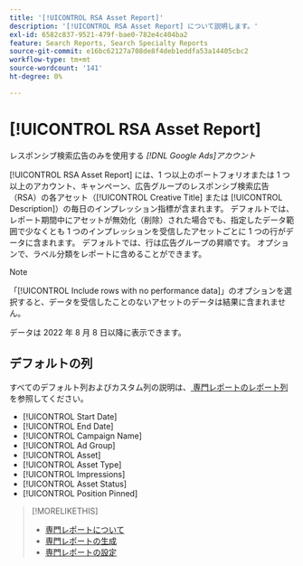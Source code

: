 ```yaml
---
title: '[!UICONTROL RSA Asset Report]'
description: '[!UICONTROL RSA Asset Report] について説明します。'
exl-id: 6582c837-9521-479f-bae0-782e4c404ba2
feature: Search Reports, Search Specialty Reports
source-git-commit: e16bc62127a708de8f4deb1eddfa53a14405cbc2
workflow-type: tm+mt
source-wordcount: '141'
ht-degree: 0%

---
```


# [!UICONTROL RSA Asset Report]

レスポンシブ検索広告のみを使用する *[!DNL Google Ads]アカウント*

[!UICONTROL RSA Asset Report] には、1 つ以上のポートフォリオまたは 1 つ以上のアカウント、キャンペーン、広告グループのレスポンシブ検索広告（RSA）の各アセット（[!UICONTROL Creative Title] または [!UICONTROL Description]）の毎日のインプレッション指標が含まれます。 デフォルトでは、レポート期間中にアセットが無効化（削除）された場合でも、指定したデータ範囲で少なくとも 1 つのインプレッションを受信したアセットごとに 1 つの行がデータに含まれます。 デフォルトでは、行は広告グループの昇順です。 オプションで、ラベル分類をレポートに含めることができます。

>[!NOTE]
>
>「[!UICONTROL Include rows with no performance data]」のオプションを選択すると、データを受信したことのないアセットのデータは結果に含まれません。

データは 2022 年 8 月 8 日以降に表示できます。<!-- Later: You can view data for the previous 36 months. -->

## デフォルトの列

すべてのデフォルト列およびカスタム列の説明は、[ 専門レポートのレポート列 ](specialty-report-columns.md) を参照してください。

* [!UICONTROL Start Date]
* [!UICONTROL End Date]
* [!UICONTROL Campaign Name]
* [!UICONTROL Ad Group]
* [!UICONTROL Asset]
* [!UICONTROL Asset Type]
* [!UICONTROL Impressions]
* [!UICONTROL Asset Status]
* [!UICONTROL Position Pinned]

>[!MORELIKETHIS]
>
>* [ 専門レポートについて ](specialty-report-about.md)
>* [ 専門レポートの生成 ](specialty-report-generate.md)
>* [ 専門レポートの設定 ](specialty-report-settings.md)
